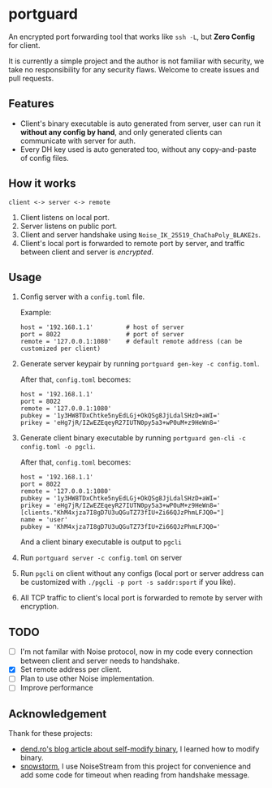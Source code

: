 # portguard

An encrypted port forwarding tool that works like `ssh -L`, but **Zero Config** for client.

It is currently a simple project and the author is not familiar with security, we take no responsibility for any security flaws. 
Welcome to create issues and pull requests.

## Features

- Client's binary executable is auto generated from server, user can run it **without any config by hand**, and only generated clients can communicate with server for auth.
- Every DH key used is auto generated too, without any copy-and-paste of config files.

## How it works

```
client <-> server <-> remote
```

1. Client listens on local port.
2. Server listens on public port.
3. Client and server handshake using `Noise_IK_25519_ChaChaPoly_BLAKE2s`.
3. Client's local port is forwarded to remote port by server, and traffic between client and server is *encrypted*.

## Usage

1. Config server with a `config.toml` file.

	Example:
	```
	host = '192.168.1.1'         # host of server
	port = 8022                  # port of server
	remote = '127.0.0.1:1080'    # default remote address (can be customized per client)
	```

2. Generate server keypair by running `portguard gen-key -c config.toml`.

	After that, `config.toml` becomes:
	```
	host = '192.168.1.1'
	port = 8022
	remote = '127.0.0.1:1080'
	pubkey = '1y3HW8TDxChtke5nyEdLGj+OkQSg8JjLdalSHzD+aWI='
	prikey = 'eHg7jR/IZwEZEqeyR27IUTN0py5a3+wP0uM+z9HeWn8='
	```

2. Generate client binary executable by running `portguard gen-cli -c config.toml -o pgcli`.

	After that, `config.toml` becomes:
	```
	host = '192.168.1.1'
	port = 8022
	remote = '127.0.0.1:1080'
	pubkey = '1y3HW8TDxChtke5nyEdLGj+OkQSg8JjLdalSHzD+aWI='
	prikey = 'eHg7jR/IZwEZEqeyR27IUTN0py5a3+wP0uM+z9HeWn8='
	[clients."KhM4xjza7I8gD7U3uQGuTZ73fIU+Zi66QJzPhmLFJQ0="]
	name = 'user'
	pubkey = 'KhM4xjza7I8gD7U3uQGuTZ73fIU+Zi66QJzPhmLFJQ0='
	```

	And a client binary executable is output to `pgcli`

3. Run `portguard server -c config.toml` on server

4. Run `pgcli` on client without any configs
(local port or server address can be customized with `./pgcli -p port -s saddr:sport` if you like).

5. All TCP traffic to client's local port is forwarded to remote by server with encryption.

## TODO

- [ ] I'm not familar with Noise protocol, now in my code every connection between client and server needs to handshake.
- [x] Set remote address per client.
- [ ] Plan to use other Noise implementation.
- [ ] Improve performance

## Acknowledgement

Thank for these projects:

- [dend.ro's blog article about self-modify binary](https://blog.dend.ro/self-modifying-rust/), I learned how to modify binary.
- [snowstorm](https://github.com/black-binary/snowstorm), I use NoiseStream from this project for convenience
and add some code for timeout when reading from handshake message.
